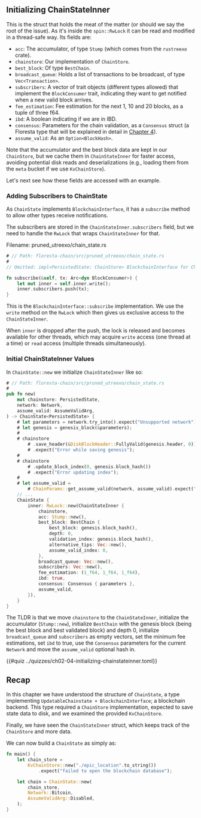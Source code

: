 ## Initializing ChainStateInner

This is the struct that holds the meat of the matter (or should we say the root of the issue). As it's inside the `spin::RwLock` it can be read and modified in a thread-safe way. Its fields are:

- `acc`: The accumulator, of type `Stump` (which comes from the `rustreexo` crate).
- `chainstore`: Our implementation of `ChainStore`.
- `best_block`: Of type `BestChain`.
- `broadcast_queue`: Holds a list of transactions to be broadcast, of type `Vec<Transaction>`.
- `subscribers`: A vector of trait objects (different types allowed) that implement the `BlockConsumer` trait, indicating they want to get notified when a new valid block arrives.
- `fee_estimation`: Fee estimation for the next 1, 10 and 20 blocks, as a tuple of three f64.
- `ibd`: A boolean indicating if we are in IBD.
- `consensus`: Parameters for the chain validation, as a `Consensus` struct (a Floresta type that will be explained in detail in [Chapter 4](ch04-00-consensus-and-bitcoinconsensus.md)).
- `assume_valid`: As an `Option<BlockHash>`.

Note that the accumulator and the best block data are kept in our `ChainStore`, but we cache them in `ChainStateInner` for faster access, avoiding potential disk reads and deserializations (e.g., loading them from the `meta` bucket if we use `KvChainStore`).

Let's next see how these fields are accessed with an example.

### Adding Subscribers to ChainState

As `ChainState` implements `BlockchainInterface`, it has a `subscribe` method to allow other types receive notifications.

The subscribers are stored in the `ChainStateInner.subscribers` field, but we need to handle the `RwLock` that wraps `ChainStateInner` for that.

Filename: pruned_utreexo/chain_state.rs

```rust
# // Path: floresta-chain/src/pruned_utreexo/chain_state.rs
#
// Omitted: impl<PersistedState: ChainStore> BlockchainInterface for ChainState<PersistedState> {

fn subscribe(&self, tx: Arc<dyn BlockConsumer>) {
    let mut inner = self.inner.write();
    inner.subscribers.push(tx);
}
```

This is the `BlockchainInterface::subscribe` implementation. We use the `write` method on the `RwLock` which then gives us exclusive access to the `ChainStateInner`.

When `inner` is dropped after the push, the lock is released and becomes available for other threads, which may acquire `write` access (one thread at a time) or `read` access (multiple threads simultaneously).

### Initial ChainStateInner Values

In `ChainState::new` we initialize `ChainStateInner` like so:

```rust
# // Path: floresta-chain/src/pruned_utreexo/chain_state.rs
#
pub fn new(
    mut chainstore: PersistedState,
    network: Network,
    assume_valid: AssumeValidArg,
) -> ChainState<PersistedState> {
    # let parameters = network.try_into().expect("Unsupported network");
    # let genesis = genesis_block(&parameters);
    #
    # chainstore
        # .save_header(&DiskBlockHeader::FullyValid(genesis.header, 0))
        # .expect("Error while saving genesis");
    #
    # chainstore
        # .update_block_index(0, genesis.block_hash())
        # .expect("Error updating index");
    #
    # let assume_valid =
        # ChainParams::get_assume_valid(network, assume_valid).expect("Unsupported network");
    // ...
    ChainState {
        inner: RwLock::new(ChainStateInner {
            chainstore,
            acc: Stump::new(),
            best_block: BestChain {
                best_block: genesis.block_hash(),
                depth: 0,
                validation_index: genesis.block_hash(),
                alternative_tips: Vec::new(),
                assume_valid_index: 0,
            },
            broadcast_queue: Vec::new(),
            subscribers: Vec::new(),
            fee_estimation: (1_f64, 1_f64, 1_f64),
            ibd: true,
            consensus: Consensus { parameters },
            assume_valid,
        }),
    }
}
```

The TLDR is that we move `chainstore` to the `ChainStateInner`, initialize the accumulator (`Stump::new`), initialize `BestChain` with the genesis block (being the best block and best validated block) and depth 0, initialize `broadcast_queue` and `subscribers` as empty vectors, set the minimum fee estimations, set `ibd` to true, use the `Consensus` parameters for the current `Network` and move the `assume_valid` optional hash in.

{{#quiz ../quizzes/ch02-04-initializing-chainstateinner.toml}}

## Recap

In this chapter we have understood the structure of `ChainState`, a type implementing `UpdatableChainstate + BlockchainInterface`; a blockchain backend. This type required a `ChainStore` implementation, expected to save state data to disk, and we examined the provided `KvChainStore`.

Finally, we have seen the `ChainStateInner` struct, which keeps track of the `ChainStore` and more data.

We can now build a `ChainState` as simply as:

```rust
fn main() {
    let chain_store =
        KvChainStore::new("./epic_location".to_string())
            .expect("failed to open the blockchain database");

    let chain = ChainState::new(
        chain_store,
        Network::Bitcoin,
        AssumeValidArg::Disabled,
    );
}
```
